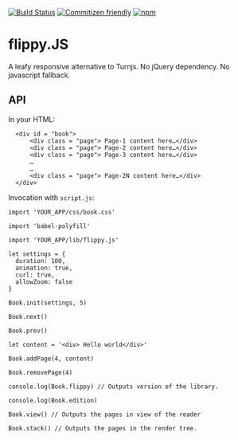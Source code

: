 [![Build Status](https://travis-ci.org/marvindanig/flippy.JS.svg?branch=master)](https://travis-ci.org/marvindanig/flippy.JS) 
[![Commitizen friendly](https://img.shields.io/badge/commitizen-friendly-brightgreen.svg)](http://commitizen.github.io/cz-cli/)
[![npm](https://img.shields.io/npm/dt/flippy.JS.svg?maxAge=2592000)](https://www.npmjs.com/package/flippy)

# flippy.JS

A leafy responsive alternative to Turnjs. No jQuery dependency. No javascript fallback.

## API

In your HTML:

```
  <div id = "book"> 
      <div class = "page"> Page-1 content here…</div>
      <div class = "page"> Page-2 content here…</div>
      <div class = "page"> Page-3 content here…</div>
      …
      …
      <div class = "page"> Page-2N content here…</div>
  </div>

```

Invocation with `script.js`:

```
import 'YOUR_APP/css/book.css'

import 'babel-polyfill'

import 'YOUR_APP/lib/flippy.js'

let settings = {
  duration: 100,
  animation: true,
  curl: true,
  allowZoom: false
}

Book.init(settings, 5)

Book.next()

Book.prev()

let content = '<div> Hello world</div>'

Book.addPage(4, content)

Book.removePage(4)

console.log(Book.flippy) // Outputs version of the library.

console.log(Book.edition)

Book.view() // Outputs the pages in view of the reader

Book.stack() // Outputs the pages in the render tree.


```